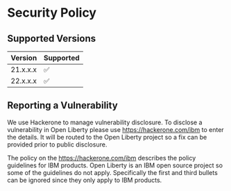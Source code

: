 # Security Policy

## Supported Versions

| Version    | Supported          |
| ---------- | ------------------ |
| 21.x.x.x   | :white_check_mark: |
| 22.x.x.x   | :white_check_mark: |

## Reporting a Vulnerability

We use Hackerone to manage vulnerability disclosure. To disclose a vulnerability in Open Liberty please use https://hackerone.com/ibm to enter the details. It will be routed to the Open Liberty project so a fix can be provided prior to public disclosure.
 
The policy on the https://hackerone.com/ibm describes the policy guidelines for IBM products. Open Liberty is an IBM open source project so some of the guidelines do not apply. Specifically the first and third bullets can be ignored since they only apply to IBM products.
